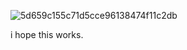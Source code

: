 ![5d659c155c71d5cce96138474f11c2db](https://github.com/user-attachments/assets/d16ef097-05e6-4dd2-a34d-24bd36fc65a3)

i hope this works.
